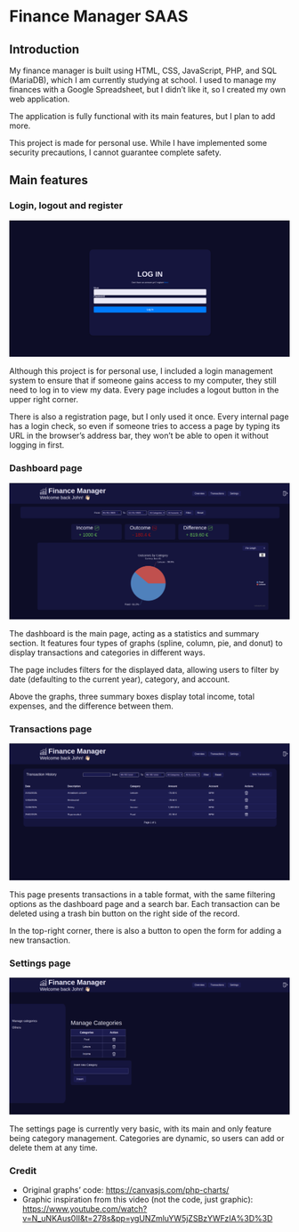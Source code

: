 # Finance Manager SAAS
## Introduction

My finance manager is built using HTML, CSS, JavaScript, PHP, and SQL (MariaDB), which I am currently studying at school. I used to manage my finances with a Google Spreadsheet, but I didn’t like it, so I created my own web application.

The application is fully functional with its main features, but I plan to add more.

This project is made for personal use. While I have implemented some security precautions, I cannot guarantee complete safety.

## Main features

### Login, logout and register

![login.png](images/login.png)

Although this project is for personal use, I included a login management system to ensure that if someone gains access to my computer, they still need to log in to view my data. Every page includes a logout button in the upper right corner.

There is also a registration page, but I only used it once. Every internal page has a login check, so even if someone tries to access a page by typing its URL in the browser’s address bar, they won’t be able to open it without logging in first.

### Dashboard page

![dashboard.png](images/dashboard.png)

The dashboard is the main page, acting as a statistics and summary section. It features four types of graphs (spline, column, pie, and donut) to display transactions and categories in different ways.

The page includes filters for the displayed data, allowing users to filter by date (defaulting to the current year), category, and account.

Above the graphs, three summary boxes display total income, total expenses, and the difference between them.

### Transactions page

![transactions.png](images/transactions.png)

This page presents transactions in a table format, with the same filtering options as the dashboard page and a search bar. Each transaction can be deleted using a trash bin button on the right side of the record.

In the top-right corner, there is also a button to open the form for adding a new transaction.

### Settings page

![settings.png](images/settings.png)

The settings page is currently very basic, with its main and only feature being category management. Categories are dynamic, so users can add or delete them at any time.

### Credit

- Original graphs’ code: https://canvasjs.com/php-charts/
- Graphic inspiration from this video (not the code, just graphic): https://www.youtube.com/watch?v=N_uNKAus0II&t=278s&pp=ygUNZmluYW5jZSBzYWFzIA%3D%3D
